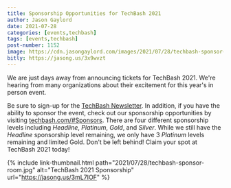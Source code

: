 ```yaml
---
title: Sponsorship Opportunities for TechBash 2021
author: Jason Gaylord
date: 2021-07-28
categories: [events,techbash]
tags: [events,techbash]
post-number: 1152
image: https://cdn.jasongaylord.com/images/2021/07/28/techbash-sponsor-room.jpg
bitly: https://jasong.us/3x9wvzt
---
```


We are just days away from announcing tickets for TechBash 2021. We're hearing from many organizations about their excitement for this year's in person event. 

Be sure to sign-up for the [TechBash Newsletter](https://jasong.us/tbnewsletter). In addition, if you have the ability to sponsor the event, check out our sponsorship opportunities by visiting [techbash.com/#Sponsors](https://jasong.us/3BOYA2D). There are four different sponsorship levels including _Headline_, _Platinum_, _Gold_, and _Silver_. While we still have the _Headline_ sponsorship level remaining, we only have 3 _Platinum_ levels remaining and limited Gold. Don't be left behind! Claim your spot at TechBash 2021 today!

{% include link-thumbnail.html path="2021/07/28/techbash-sponsor-room.jpg" alt="TechBash 2021 Sponsorship" url="https://jasong.us/3mL7IOF" %}
